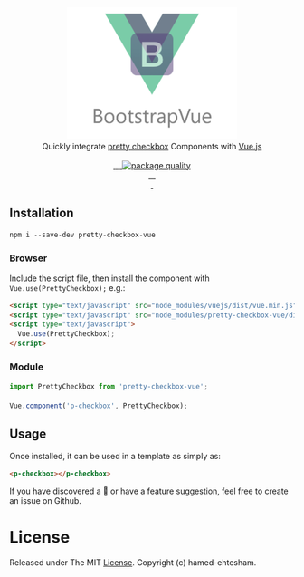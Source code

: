 <p align="center">
<a href="https://hamed-ehtesham.github.io/pretty-checkbox-vue/">
    <img src="https://github.com/bootstrap-vue/bootstrap-vue/raw/master/banner.png" width="300px">
</a>

<br>
Quickly integrate <a href="https://lokesh-coder.github.io/pretty-checkbox/">pretty checkbox</a> Components with <a href="https://vuejs.org">Vue.js</a>
<br>
<br>

<a href="https://getbootstrap.com/docs/4.0">
    <img alt="" src="https://img.shields.io/badge/bootstrap-4.0.0--beta-800080.svg?style=flat-square">
</a>
<a href="https://vuejs.org">
    <img alt="" src="https://img.shields.io/badge/vue.js-2.x-green.svg?style=flat-square">
</a>
<a href="https://github.com/bootstrap-vue/bootstrap-vue">
    <img alt="" src="https://david-dm.org/bootstrap-vue/bootstrap-vue.svg?style=flat-square">
</a>
<a href="https://codecov.io/gh/bootstrap-vue/bootstrap-vue">
    <img alt="" src="https://img.shields.io/codecov/c/github/bootstrap-vue/bootstrap-vue.svg?style=flat-square">
</a>
<a href="http://packagequality.com/#?package=bootstrap-vue">
    <img alt="package quality" src="http://npm.packagequality.com/shield/bootstrap-vue.png?style=flat-square">
</a>

<br>

<a href="https://circleci.com/gh/bootstrap-vue/bootstrap-vue">
    <img alt="" src="https://img.shields.io/circleci/project/github/bootstrap-vue/bootstrap-vue/master.svg?style=flat-square">
</a>
<a href="https://www.npmjs.com/package/bootstrap-vue">
    <img alt="" src="https://img.shields.io/npm/dt/bootstrap-vue.svg?style=flat-square">
</a>
<a href="https://www.npmjs.com/package/bootstrap-vue">
    <img alt="" src="https://img.shields.io/npm/dm/bootstrap-vue.svg?style=flat-square">
</a>
<a href="https://www.npmjs.com/package/bootstrap-vue">
    <img alt="" src="https://img.shields.io/npm/v/bootstrap-vue.svg?style=flat-square">
</a>

<br>
<a href="#backers">
    <img alt="" src="https://opencollective.com/bootstrap-vue/backers/badge.svg?style=flat-square">
</a>
<a href="#sponsors">
    <img alt="" src="https://opencollective.com/bootstrap-vue/sponsors/badge.svg?style=flat-square">
</a>

</p>

## Installation

```js
npm i --save-dev pretty-checkbox-vue
```

### Browser

Include the script file, then install the component with `Vue.use(PrettyCheckbox);` e.g.:

```html
<script type="text/javascript" src="node_modules/vuejs/dist/vue.min.js"></script>
<script type="text/javascript" src="node_modules/pretty-checkbox-vue/dist/pretty-checkbox-vue.min.js"></script>
<script type="text/javascript">
  Vue.use(PrettyCheckbox);
</script>
```

### Module

```js
import PrettyCheckbox from 'pretty-checkbox-vue';

Vue.component('p-checkbox', PrettyCheckbox);
```

## Usage

Once installed, it can be used in a template as simply as:

```html
<p-checkbox></p-checkbox>
```

If you have discovered a 🐜 or have a feature suggestion, feel free to create an issue on Github.

# License
Released under The MIT [License](./LICENSE). Copyright (c) hamed-ehtesham.